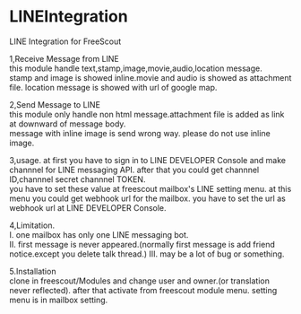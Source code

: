 # LINEIntegration
LINE Integration for FreeScout

1,Receive Message from LINE <br>
 this module handle text,stamp,image,movie,audio,location message.<br>
 stamp and image is showed inline.movie and audio is showed as attachment file.
 location message is showed with url of google map.
 
2,Send Message to LINE <br>
 this module only handle non html message.attachment file is added as link at downward of message body.<br>
 message with inline image is send wrong way. please do not use inline image.

3,usage.
 at first you have to sign in to LINE DEVELOPER Console and make channnel for LINE messaging API.
 after that you could get channnel ID,channnel secret channnel TOKEN.<br>
 you have to set these value at freescout mailbox's LINE setting menu.
 at this menu you could get webhook url for the mailbox. you have to set the url as webhook url at LINE DEVELOPER Console.

4,Limitation.<br>
 I. one mailbox has only one LINE messaging bot.<br>
 II. first message is never appeared.(normally first message is add friend notice.except you delete talk thread.)
 III. may be a lot of bug or something.
 
5.Installation<br>
 clone in freescout/Modules and change user and owner.(or translation never reflected).
 after that activate from freescout module menu.
 setting menu is in mailbox setting.